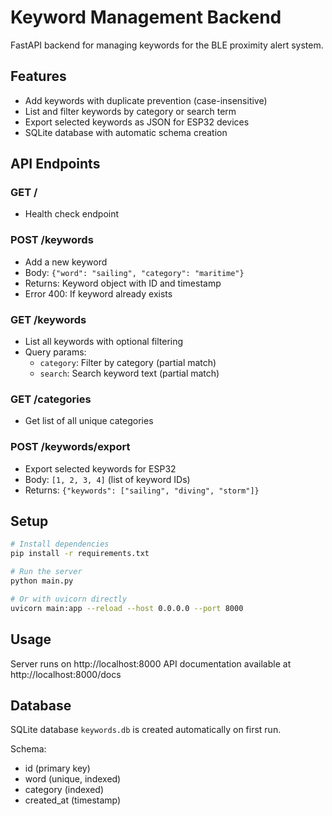 # Keyword Management Backend

FastAPI backend for managing keywords for the BLE proximity alert system.

## Features

- Add keywords with duplicate prevention (case-insensitive)
- List and filter keywords by category or search term
- Export selected keywords as JSON for ESP32 devices
- SQLite database with automatic schema creation

## API Endpoints

### GET /
- Health check endpoint

### POST /keywords
- Add a new keyword
- Body: `{"word": "sailing", "category": "maritime"}`
- Returns: Keyword object with ID and timestamp
- Error 400: If keyword already exists

### GET /keywords
- List all keywords with optional filtering
- Query params:
  - `category`: Filter by category (partial match)
  - `search`: Search keyword text (partial match)

### GET /categories
- Get list of all unique categories

### POST /keywords/export
- Export selected keywords for ESP32
- Body: `[1, 2, 3, 4]` (list of keyword IDs)
- Returns: `{"keywords": ["sailing", "diving", "storm"]}`

## Setup

```bash
# Install dependencies
pip install -r requirements.txt

# Run the server
python main.py

# Or with uvicorn directly
uvicorn main:app --reload --host 0.0.0.0 --port 8000
```

## Usage

Server runs on http://localhost:8000
API documentation available at http://localhost:8000/docs

## Database

SQLite database `keywords.db` is created automatically on first run.

Schema:
- id (primary key)
- word (unique, indexed)
- category (indexed)
- created_at (timestamp)